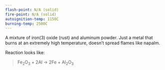 ```yaml
---
flash-point: N/A (solid)
fire-point: N/A (solid)
autoignition-temp: 1150C
burning-temp: 2500C
---
```

A mixture of iron(3) oxide (rust) and aluminum powder. Just a metal that burns at an extremely high temperature, doesn’t spread flames like napalm.

Reaction looks like:

> Fe<sub>2​</sub>O<sub>3</sub>​ + 2Al → 2Fe + Al<sub>2​</sub>​O<sub>3​</sub>​